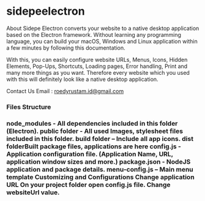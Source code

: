 # sidepeelectron
About 
Sidepe Electron converts your website to a native desktop application based on the Electron framework. Without learning any programming language, you can build your macOS, Windows and Linux application within a few minutes by following this documentation.

With this, you can easily configure website URLs, Menus, Icons, Hidden Elements, Pop-Ups, Shortcuts, Loading pages, Error handling, Print and many more things as you want. Therefore every website which you used with this will definitely look like a native desktop application.

Contact Us
Email : roedyrustam.id@gmail.com

<h3>Files Structure<h3/>
node_modules - All dependencies included in this folder (Electron).
public folder - All used Images, stylesheet files included in this folder.
build folder – Include all app icons.
dist folderBuilt package files, applications are here
config.js - Application configuration file. (Application Name, URL, application window sizes and more.)
package.json - NodeJS application and package details.
menu-config.js – Main menu template
Customizing and Configurations
Change application URL
On your project folder open config.js file. Change websiteUrl value.

